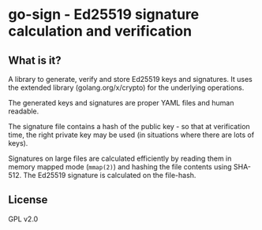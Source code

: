# go-sign - Ed25519 signature calculation and verification

## What is it?
A library to generate, verify and store Ed25519 keys and signatures.
It uses the extended library (golang.org/x/crypto) for the
underlying operations.

The generated keys and signatures are proper YAML files and human
readable.

The signature file contains a hash of the public key - so that at
verification time, the right private key may be used (in situations
where there are lots of keys).

Signatures on large files are calculated efficiently by reading them
in memory mapped mode (```mmap(2)```) and hashing the file contents
using SHA-512. The Ed25519 signature is calculated on the file-hash.

## License
GPL v2.0
